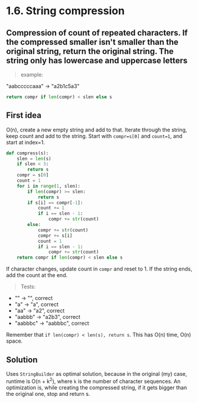 # 1.6. String compression

## Compression of count of repeated characters. If the compressed smaller isn't smaller than the original string, return the original string. The string only has lowercase and uppercase letters

> example:

"aabcccccaaa" -> "a2b1c5a3"

```python
return compr if len(compr) < slen else s
```

## First idea

O(n), create a new empty string and add to that. Iterate through the string, keep count and add to the string. Start with `compr=s[0]` and `count=1`, and start at index=1.

```python
def compress(s):
    slen = len(s)
    if slen < 3:
        return s
    compr = s[0]
    count = 1
    for i in range(1, slen):
        if len(compr) >= slen:
            return s
        if s[i] == compr[-1]:
            count += 1
            if i == slen - 1:
                compr += str(count)
        else:
            compr += str(count)
            compr += s[i]
            count = 1
            if i == slen - 1:
                compr += str(count)
    return compr if len(compr) < slen else s
```

If character changes, update count in `compr` and reset to 1. If the string ends, add the count at the end.

> Tests:

* "" -> "", correct
* "a" -> "a", correct
* "aa" -> "a2", correct
* "aabbb" -> "a2b3", correct
* "aabbbc" -> "aabbbc", correct

Remember that `if len(compr) < len(s), return s`. This has O(n) time, O(n) space.

## Solution

Uses `StringBuilder` as optimal solution, because in the original (my) case, runtime is O(n + k<sup>2</sup>), where `k` is the number of character sequences. An optimization is, while creating the compressed string, if it gets bigger than the original one, stop and return s.